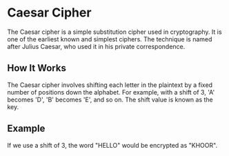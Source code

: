 # Caesar Cipher

The Caesar cipher is a simple substitution cipher used in cryptography. It is one of the earliest known and simplest ciphers. The technique is named after Julius Caesar, who used it in his private correspondence.

## How It Works

The Caesar cipher involves shifting each letter in the plaintext by a fixed number of positions down the alphabet. For example, with a shift of 3, 'A' becomes 'D', 'B' becomes 'E', and so on. The shift value is known as the key.

## Example

If we use a shift of 3, the word "HELLO" would be encrypted as "KHOOR".
